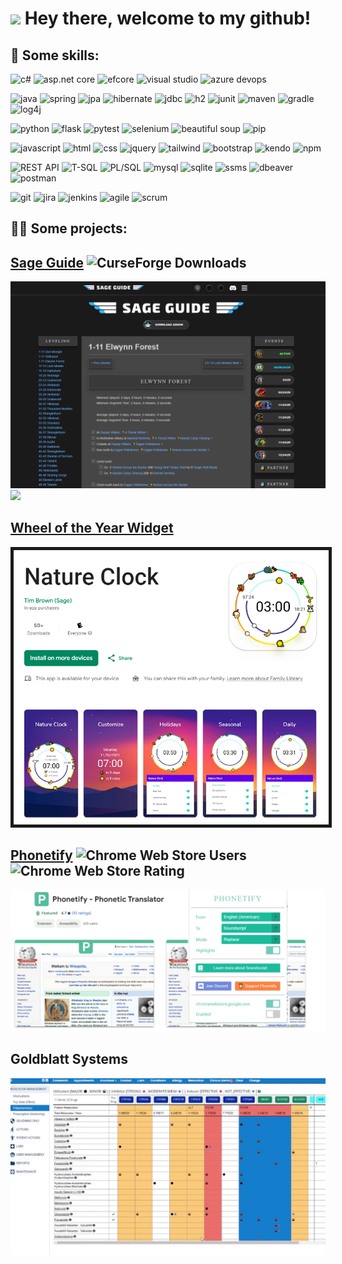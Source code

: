 <h1><img src="https://emojis.slackmojis.com/emojis/images/1531849430/4246/blob-sunglasses.gif?1531849430" width="30"/> Hey there, welcome to my github!</h1>

## 💪 Some skills:
<!--   Generate badges: https://shields.io/badges -->
<!--   Pick icons: https://simpleicons.org -->
<p>
  <img alt="c#" src="https://img.shields.io/badge/C%23-663399?style=for-the-badge&logo=C&logoColor=white">
  <img alt="asp.net core" src="https://img.shields.io/badge/ASP.NET Core-663399?style=for-the-badge&logoColor=white">
  <img alt="efcore" src="https://img.shields.io/badge/Entity Framework Core-663399?style=for-the-badge&logoColor=white">
  <img alt="visual studio" src="https://img.shields.io/badge/Visual Studio-7952B3?style=for-the-badge&logoColor=white">
  <img alt="azure devops" src="https://img.shields.io/badge/Azure Devops-388bdc?style=for-the-badge&logo=iCloud&logoColor=white">
</p>
<p>
  <img alt="java" src="https://img.shields.io/badge/Java-blue?style=for-the-badge&logo=CoffeeScript&logoColor=white">
  <img alt="spring" src="https://img.shields.io/badge/Spring-6DB33F?style=for-the-badge&logo=Spring&logoColor=white">
  <img alt="jpa" src="https://img.shields.io/badge/JPA-003B57?style=for-the-badge&logoColor=white">
  <img alt="hibernate" src="https://img.shields.io/badge/Hibernate-59666C?style=for-the-badge&logo=Hibernate&logoColor=white">
  <img alt="jdbc" src="https://img.shields.io/badge/JDBC-003B57?style=for-the-badge&logoColor=white">
  <img alt="h2" src="https://img.shields.io/badge/H2-000000?style=for-the-badge&logoColor=white">
  <img alt="junit" src="https://img.shields.io/badge/JUnit-blue?style=for-the-badge&logo=CoffeeScript&logoColor=white">
  <img alt="maven" src="https://img.shields.io/badge/Maven-D22128?style=for-the-badge&logo=Apache%20Maven&logoColor=white">
  <img alt="gradle" src="https://img.shields.io/badge/Gradle-02303A?style=for-the-badge&logo=Gradle&logoColor=white">
  <img alt="log4j" src="https://img.shields.io/badge/Log4j-003B57?style=for-the-badge&logoColor=white">
</p>
<p>
  <img alt="python" src="https://img.shields.io/badge/Python-4584b6?style=for-the-badge&logo=python&logoColor=white">
  <img alt="flask" src="https://img.shields.io/badge/Flask-000000?style=for-the-badge&logo=Flask&logoColor=white">
  <img alt="pytest" src="https://img.shields.io/badge/Pytest-0A9EDC?style=for-the-badge&logo=Pytest&logoColor=white">
  <img alt="selenium" src="https://img.shields.io/badge/Selenium-43B02A?style=for-the-badge&logo=Selenium&logoColor=white">
  <img alt="beautiful soup" src="https://img.shields.io/badge/Beautiful Soup-000000?style=for-the-badge&logoColor=white">
  <img alt="pip" src="https://img.shields.io/badge/pip-blue?style=for-the-badge&logo=python&logoColor=white">
</p>
<p>
  <img alt="javascript" src="https://img.shields.io/badge/Javascript-blue?style=for-the-badge&logo=JavaScript&logoColor=white">
  <img alt="html" src="https://img.shields.io/badge/HTML-E34F26?style=for-the-badge&logo=html5&logoColor=white">
  <img alt="css" src="https://img.shields.io/badge/CSS-663399?style=for-the-badge&logo=css&logoColor=white">
  <img alt="jquery" src="https://img.shields.io/badge/JQuery-0769AD?style=for-the-badge&logo=jquery&logoColor=white">
  <img alt="tailwind" src="https://img.shields.io/badge/Tailwind-06B6D4?style=for-the-badge&logo=Tailwind%20Css&logoColor=white">
  <img alt="bootstrap" src="https://img.shields.io/badge/Bootstrap-7952B3?style=for-the-badge&logo=Bootstrap&logoColor=white">
  <img alt="kendo" src="https://img.shields.io/badge/Kendo UI-FF6C37?style=for-the-badge&logoColor=white">
  <img alt="npm" src="https://img.shields.io/badge/npm-CB3837?style=for-the-badge&logo=npm&logoColor=white">
</p>
<p>
  <img alt="REST API" src="https://img.shields.io/badge/REST API-000000?style=for-the-badge&logo=iCloud&logoColor=white">
  <img alt="T-SQL" src="https://img.shields.io/badge/TSQL-003B57?style=for-the-badge&logoColor=white">
  <img alt="PL/SQL" src="https://img.shields.io/badge/PL/SQL-F80000?style=for-the-badge&logo=Oracle&logoColor=white">
  <img alt="mysql" src="https://img.shields.io/badge/MySQL-4479A1?style=for-the-badge&logo=MySQL&logoColor=white">
  <img alt="sqlite" src="https://img.shields.io/badge/SQLite-003B57?style=for-the-badge&logo=SQLite&logoColor=white">
  <img alt="ssms" src="https://img.shields.io/badge/SSMS-003B57?style=for-the-badge&logoColor=white">
  <img alt="dbeaver" src="https://img.shields.io/badge/DBeaver-382923?style=for-the-badge&logo=DBeaver&logoColor=white">
  <img alt="postman" src="https://img.shields.io/badge/Postman-FF6C37?style=for-the-badge&logo=Postman&logoColor=white">
</p>
<p>
  <img alt="git" src="https://img.shields.io/badge/Git-black?style=for-the-badge&logo=git&logoColor=white">
  <img alt="jira" src="https://img.shields.io/badge/Jira-0052CC?style=for-the-badge&logo=Jira&logoColor=white">
  <img alt="jenkins" src="https://img.shields.io/badge/Jenkins-D24939?style=for-the-badge&logo=Jenkins&logoColor=white">
  <img alt="agile" src="https://img.shields.io/badge/Agile-000000?style=for-the-badge&logo=speedtest&logoColor=white">
  <img alt="scrum" src="https://img.shields.io/badge/Scrum-000000?style=for-the-badge&logo=Trello&logoColor=white">
</p>
<!--
<img alt="actionscript" src="https://img.shields.io/badge/Actionscript-FF0000?style=for-the-badge&logo=adobe&logoColor=white">
<img alt="shell script" src="https://img.shields.io/badge/Shell Script-5391FE?style=for-the-badge&logo=powershell&logoColor=white">
<img alt="lua" src="https://img.shields.io/badge/Lua-2C2D72?style=for-the-badge&logo=lua&logoColor=white">
<img alt="revenue cat" src="https://img.shields.io/badge/RevenueCat-ea5158?style=for-the-badge&logoColor=white">
<img alt="eclipse" src="https://img.shields.io/badge/Eclipse-2C2255?style=for-the-badge&logo=Eclipse%20Ide&logoColor=white">
<img alt="intellij" src="https://img.shields.io/badge/IntelliJ-000000?style=for-the-badge&logo=Intellij IDEA&logoColor=white">
<img alt="android studio" src="https://img.shields.io/badge/Android%20Studio-34A853?style=for-the-badge&logo=android&logoColor=white">
<img alt="google play store" src="https://img.shields.io/badge/Google%20Play%20Store-414141?style=for-the-badge&logo=Google%20Play&logoColor=white">
<img alt="visual studio code" src="https://img.shields.io/badge/VS%20Code-007ACC?style=for-the-badge&logo=Visual%20Studio%20Code&logoColor=white">
<img alt="chrome web store" src="https://img.shields.io/badge/Chrome%20Web%20Store-4285F4?style=for-the-badge&logo=Google%20Chrome&logoColor=white">
<img alt="json" src="https://img.shields.io/badge/JSON-000000?style=for-the-badge&logo=JSON&logoColor=white">
<img alt=".net" src="https://img.shields.io/badge/.NET-512BD4?style=for-the-badge&logo=.net&logoColor=white">
<img alt="realm" src="https://img.shields.io/badge/Realm-39477F?style=for-the-badge&logo=Realm&logoColor=white">
<img alt="subversion" src="https://img.shields.io/badge/Subversion-809CC9?style=for-the-badge&logo=Subversion&logoColor=white">
<img alt="c" src="https://img.shields.io/badge/C-black?style=for-the-badge&logo=C&logoColor=white">
<img alt="gdscript" src="https://img.shields.io/badge/GDScript-478CBF?style=for-the-badge&logo=godot%20engine&logoColor=white">
-->

## 👨‍💻 Some projects:
## [Sage Guide](https://sageguide.netlify.app/) <img alt="CurseForge Downloads" src="https://img.shields.io/curseforge/dt/335803">
<img src="p1-sageguide.png">
<img src="sageguide.gif">

## [Wheel of the Year Widget](https://play.google.com/store/apps/details?id=com.sage.natureclock)
<img src="p2-natureclock.png" border="5">

## [Phonetify](https://chromewebstore.google.com/detail/ginngbneckjdbhnkgblaccihjheaajbp) <img alt="Chrome Web Store Users" src="https://img.shields.io/chrome-web-store/users/ginngbneckjdbhnkgblaccihjheaajbp"> <img alt="Chrome Web Store Rating" src="https://img.shields.io/chrome-web-store/rating/ginngbneckjdbhnkgblaccihjheaajbp">
<img src="p3-phonetify.png">

<!--
## Board Game Studio
<img src="CardGame11-2.gif">
<img src="CardGame9.gif">
-->

## Goldblatt Systems
<img src="goldblatt.png">

<!--
## Polygonal Physics
<img src="physics.gif">

## MOBA Game
https://github.com/timjbrown/timjbrown/assets/25399749/de1b0317-402b-498d-bbe7-7c67e3ef6001
-->
